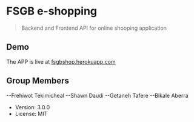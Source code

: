 # FSGB e-shopping

> Backend and Frontend API for online shooping application

## Demo

The APP is live at [fsgbshop.herokuapp.com](https://fsgbshop.herokuapp.com/)

## Group Members

--Frehiwot Tekimicheal
--Shawn Daudi
--Getaneh Tafere
--Bikale Aberra

- Version: 3.0.0
- License: MIT
